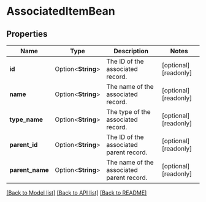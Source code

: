 # AssociatedItemBean

## Properties

Name | Type | Description | Notes
------------ | ------------- | ------------- | -------------
**id** | Option<**String**> | The ID of the associated record. | [optional][readonly]
**name** | Option<**String**> | The name of the associated record. | [optional][readonly]
**type_name** | Option<**String**> | The type of the associated record. | [optional][readonly]
**parent_id** | Option<**String**> | The ID of the associated parent record. | [optional][readonly]
**parent_name** | Option<**String**> | The name of the associated parent record. | [optional][readonly]

[[Back to Model list]](../README.md#documentation-for-models) [[Back to API list]](../README.md#documentation-for-api-endpoints) [[Back to README]](../README.md)


